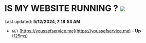 # IS MY WEBSITE RUNNING ? [![](https://img.shields.io/static/v1?label=Sponsor&message=%E2%9D%A4&logo=GitHub&color=%23fe8e86)](https://github.com/sponsors/<username>)

Last updated: **5/12/2024, 7:18:53 AM**

- `GET` [https://youssefservice.me](https://youssefservice.me) - **Up** (125ms)
